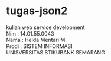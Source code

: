 # tugas-json2
kuliah web service development
<br>
Nim : 14.01.55.0043
<br>
Nama : Helda Mentari M
<br>
Prodi : SISTEM INFORMASI
<br>
UNISVERSITAS STIKUBANK SEMARANG
